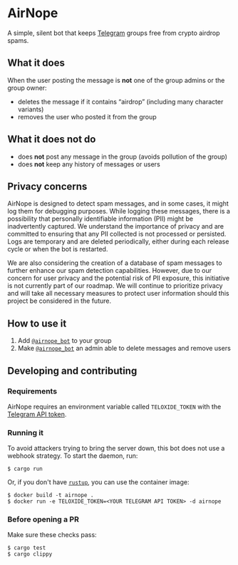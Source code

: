 # AirNope

A simple, silent bot that keeps [Telegram](https://telegram.org/) groups free from crypto airdrop spams.

## What it does

When the user posting the message is **not** one of the group admins or the group owner:

 * deletes the message if it contains “airdrop” (including many character variants)
 * removes the user who posted it from the group

## What it does not do

* does **not** post any message in the group (avoids pollution of the group)
* does **not** keep any history of messages or users

## Privacy concerns

AirNope is designed to detect spam messages, and in some cases, it might log them for debugging purposes. While logging these messages, there is a possibility that personally identifiable information (PII) might be inadvertently captured. We understand the importance of privacy and are committed to ensuring that any PII collected is not processed or persisted. Logs are temporary and are deleted periodically, either during each release cycle or when the bot is restarted.

We are also considering the creation of a database of spam messages to further enhance our spam detection capabilities. However, due to our concern for user privacy and the potential risk of PII exposure, this initiative is not currently part of our roadmap. We will continue to prioritize privacy and will take all necessary measures to protect user information should this project be considered in the future.

## How to use it

1. Add [`@airnope_bot`](https://telegram.me/airnope_bot) to your group
2. Make [`@airnope_bot`](https://telegram.me/airnope_bot) an admin able to delete messages and remove users

## Developing and contributing

### Requirements

AirNope requires an environment variable called `TELOXIDE_TOKEN` with the [Telegram API token](https://core.telegram.org/bots/#how-do-i-create-a-bot).

### Running it

To avoid attackers trying to bring the server down, this bot does not use a webhook strategy. To start the daemon, run:

```console
$ cargo run
```

Or, if you don't have [`rustup`](https://www.rust-lang.org/tools/install), you can use the container image:

```console
$ docker build -t airnope .
$ docker run -e TELOXIDE_TOKEN=<YOUR TELEGRAM API TOKEN> -d airnope
```

### Before opening a PR

Make sure these checks pass:

```console
$ cargo test
$ cargo clippy
```
